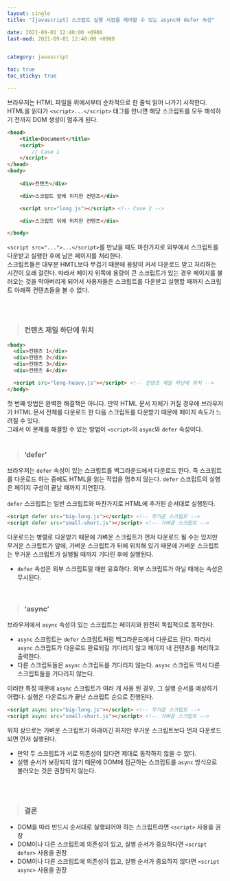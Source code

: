 ```yaml
---
layout: single
title: "[javascript] 스크립트 실행 시점을 제어할 수 있는 async와 defer 속성"

date: 2021-09-01 12:40:00 +0900
last-mod: 2021-09-01 12:40:00 +0900


category: javascript

toc: true 
toc_sticky: true

---
```



브라우저는 HTML 파일을 위에서부터 순차적으로 한 줄씩 읽어 나가기 시작한다.<br>HTML을 읽다가 `<script>...</script>` 태그를 만나면 해당 스크립트를 모두 해석하기 전까지 DOM 생성이 멈추게 된다.

```html
<head>
    <title>Document</title>
    <script>
        // Case 1
    </script>
</head>
<body>
    
    <div>컨텐츠</div> 

    <div>스크립트 앞에 위치한 컨텐츠</div>

    <script src="long.js"></script> <!-- Case 2 -->

    <div>스크립트 뒤에 위치한 컨텐츠</div>

</body>
```

`<script src="...">...</script>`를 만났을 때도 마찬가지로 외부에서 스크립트를 다운받고 실행한 후에 남은 페이지를 처리한다.
<br>스크립트들은 대부분 HMTL보다 무겁기 때문에 용량이 커서 다운로드 받고 처리하는 시간이 오래 걸린다. 따라서 페이지 위쪽에 용량이 큰 스크립트가 있는 경우 페이지를 불러오는 것을 막아버리게 되어서 사용자들은 스크립트를 다운받고 실행할 때까지 스크립트 아래쪽 컨텐츠들을 볼 수 없다.


<br><br>

> ### 컨텐츠 제일 하단에 위치

```html
<body>
  <div>컨텐츠 1</div>
  <div>컨텐츠 2</div>
  <div>컨텐츠 3</div>
  <div>컨텐츠 4</div>

  <script src="long-heavy.js"></script> <!-- 컨텐츠 제일 하단에 위치 -->
</body>
```
첫 번째 방법은 완벽한 해결책은 아니다. 만약 HTML 문서 자체가 커질 경우에 브라우저가 HTML 문서 전체를 다운로드 한 다음 스크립트를 다운받기 때문에 페이지 속도가 느려질 수 있다.  
그래서 이 문제를 해결할 수 있는 방법이 `<script>`의 `async`와 `defer` 속성이다.
<br><br>

> ### ‘defer’


브라우저는 `defer` 속성이 있는 스크립트를 백그라운드에서 다운로드 한다. 즉 스크립트를 다운로드 하는 중에도 HTML을 읽는 작업을 멈추지 않는다. `defer` 스크립트의 실행은 페이지 구성이 끝날 때까지 지연된다.
<br><br>`defer` 스크립트는 일반 스크립트와 마찬가지로 HTML에 추가된 순서대로 실행된다.

```html
<script defer src="big-long.js"></script> <!-- 무거운 스크립트 -->
<script defer src="small-short.js"></script> <!-- 가벼운 스크립트 -->
```

다운로드는 병렬로 다운받기 때문에 가벼운 스크립트가 먼저 다운로드 될 수는 있지만 무거운 스크립트가 앞에, 가벼운 스크립트가 뒤에 위치해 있기 때문에 가벼운 스크립트는 무거운 스크립트가 실행될 때까지 기다린 후에 실행된다.
* `defer` 속성은 외부 스크립트일 때만 유효하다. 외부 스크립트가 아닐 때에는 속성은 무시된다.

<br>

> ### ‘async’


브라우저에서 `async` 속성이 있는 스크립트는 페이지와 완전히 독립적으로 동작한다.
* `async` 스크립트는 `defer` 스크립트처럼 백그라운드에서 다운로드 된다. 따라서 `async` 스크립트가 다운로드 완료되길 기다리지 않고 페이지 내 컨텐츠를 처리하고 출력한다.
* 다른 스크립트들은 `async` 스크립트를 기다리지 않는다. `async` 스크립트 역시 다른 스크립트들을 기다리지 않는다.

이러한 특징 때문에 `async` 스크립트가 여러 개 사용 된 경우, 그 실행 순서를 예상하기 어렵다. 실행은 다운로드가 끝난 스크립트 순으로 진행된다.

```html
<script async src="big-long.js"></script> <!-- 무거운 스크립트 -->
<script async src="small-short.js"></script> <!-- 가벼운 스크립트 -->
```

위치 상으로는 가벼운 스크립트가 아래이긴 하지만 무거운 스크립트보다 먼저 다운로드 되면 먼저 실행된다.

* 만약 두 스크립트가 서로 의존성이 있다면 제대로 동작하지 않을 수 있다.
* 실행 순서가 보장되지 않기 때문에 DOM에 접근하는 스크립트를 `async` 방식으로 불러오는 것은 권장되지 않는다.

<br><br>

> ### 결론

* DOM을 따라 반드시 순서대로 실행되어야 하는 스크립트라면 `<script>` 사용을 권장
* DOM이나 다른 스크립트에 의존성이 있고, 실행 순서가 중요하다면 `<script defer>` 사용을 권장
* DOM이나 다른 스크립트에 의존성이 없고, 실행 순서가 중요하지 않다면 `<script async>` 사용을 권장